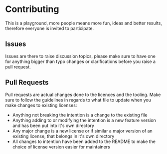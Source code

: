 # Contributing

This is a playground, more people means more fun, ideas and better results,
therefore everyone is invited to participate.

## Issues

Issues are there to raise discussion topics, please make sure to have one
for anything bigger than typo changes or clarifications before you raise a
pull request.

## Pull Requests

Pull requests are actual changes done to the licences and the tooling. Make
sure to follow the guidelines in regards to what file to update when you
make changes to existing licenses:

- Anything not breaking the intention is a change to the existing file
- Anything adding to or modifying the intention is a new feature version
  and has been put into it's own directory
- Any major change is a new license or if similar a major version of an
  existing license, that belongs in it's own directory
- All changes to intention have been added to the README to make the choice
  of license version easier for maintainers
